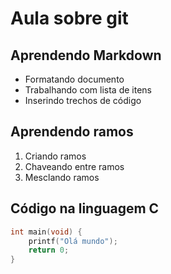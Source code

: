 # Aula sobre git

## Aprendendo Markdown

- Formatando documento
- Trabalhando com lista de itens
- Inserindo trechos de código

## Aprendendo ramos

1. Criando ramos
2. Chaveando entre ramos
3. Mesclando ramos

## Código na linguagem C

```c
int main(void) {
    printf("Olá mundo");
    return 0;
}
```
